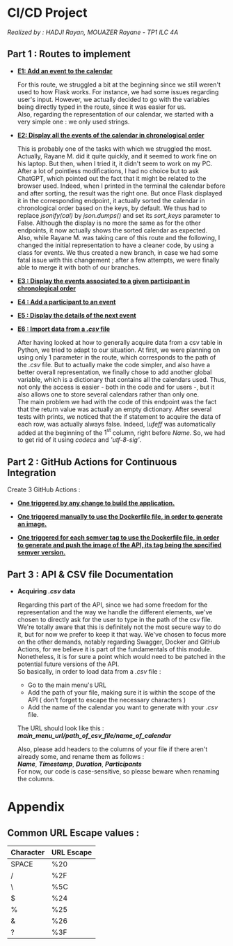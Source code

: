 # **CI/CD Project**

*Realized by : HADJI Rayan, MOUAZER Rayane - TP1 ILC 4A*

## **Part 1 : Routes to implement**

* <u>**E1: Add an event to the calendar**</u>

  For this route, we struggled a bit at the beginning since we still weren't used to how Flask works. For instance, we had some issues regarding user's input. However, we actually decided to go with the variables being directly typed in the route, since it was easier for us.  
  Also, regarding the representation of our calendar, we started with a very simple one : we only used strings.

* <u>**E2: Display all the events of the calendar in chronological order**</u>

  This is probably one of the tasks with which we struggled the most. Actually, Rayane M. did it quite quickly, and it seemed to work fine on his laptop. But then, when I tried it, it didn't seem to work on my PC. After a lot of pointless modifications, I had no choice but to ask ChatGPT, which pointed out the fact that it might be related to the browser used. Indeed, when I printed in the terminal the calendar before and after sorting, the result was the right one. But once Flask displayed it in the corresponding endpoint, it actually sorted the calendar in chronological order based on the keys, by default. We thus had to replace *jsonify(cal)* by *json.dumps()* and set its *sort_keys* parameter to False. Although the display is no more the same as for the other endpoints, it now actually shows the sorted calendar as expected.  
  Also, while Rayane M. was taking care of this route and the following, I changed the initial representation to have a cleaner code, by using a class for events. We thus created a new branch, in case we had some fatal issue with this changement ; after a few attempts, we were finally able to merge it with both of our branches.

* <u>**E3 : Display the events associated to a given participant in chronological order**</u>

* <u>**E4 : Add a participant to an event**</u>

* <u>**E5 : Display the details of the next event**</u>

* <u>**E6 : Import data from a *.csv* file**</u>

  After having looked at how to generally acquire data from a csv table in Python, we tried to adapt to our situation. At first, we were planning on using only 1 parameter in the route, which corresponds to the path of the *.csv* file. But to actually make the code simpler, and also have a better overall representation, we finally chose to add another global variable, which is a dictionary that contains all the calendars used. Thus, not only the access is easier - both in the code and for users -, but it also allows one to store several calendars rather than only one.  
  The main problem we had with the code of this endpoint was the fact that the return value was actually an empty dictionary. After several tests with prints, we noticed that the if statement to acquire the data of each row, was actually always false. Indeed, *\ufeff* was automatically added at the beginning of the $1^{\text{st}}$ column, right before *Name*. So, we had to get rid of it using *codecs* and *'utf-8-sig'*.


## **Part 2 : GitHub Actions for Continuous Integration**

Create 3 GitHub Actions :  
* <u>**One triggered by any change to build the application.**</u>


* <u>**One triggered manually to use the Dockerfile file, in order to generate an image.**</u>


* <u>**One triggered for each semver tag to use the Dockerfile file, in order to generate and push the image of the API, its tag being the specified semver version.**</u>


## **Part 3 : API & CSV file Documentation**

* **Acquiring *.csv* data**

  Regarding this part of the API, since we had some freedom for the representation and the way we handle the different elements, we've chosen to directly ask for the user to type in the path of the csv file. We're totally aware that this is definitely not the most secure way to do it, but for now we prefer to keep it that way. We've chosen to focus more on the other demands, notably regarding Swagger, Docker and GitHub Actions, for we believe it is part of the fundamentals of this module. Nonetheless, it is for sure a point which would need to be patched in the potential future versions of the API.  
  So basically, in order to load data from a *.csv* file :  
  - Go to the main menu's URL
  - Add the path of your file, making sure it is within the scope of the API ( don't forget to escape the necessary characters )
  - Add the name of the calendar you want to generate with your *.csv* file.

  The URL should look like this : ***main_menu_url/path_of_csv_file/name_of_calendar***

  Also, please add headers to the columns of your file if there aren't already some, and rename them as follows :  
  ***Name***, ***Timestamp***, ***Duration***, ***Participants***  
  For now, our code is case-sensitive, so please beware when renaming the columns.


# **Appendix**

## **Common URL Escape values :**
  
  |  Character  |  URL Escape  |
  |-------------|--------------|
  |    SPACE    |      %20     |
  |      /      |      %2F     |
  |      \      |      %5C     |
  |      $      |      %24     |
  |      %      |      %25     |
  |      &      |      %26     |
  |      ?      |      %3F     |